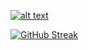 [![alt text][1.1]][1]

[1.1]: http://i.imgur.com/tXSoThF.png (twitter icon with padding)

[1]: http://www.twitter.com/miyan0001

[![GitHub Streak](https://streak-stats.demolab.com?user=Miyan0001)](https://git.io/streak-stats)
